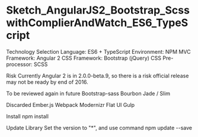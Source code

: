 # Sketch_AngularJS2_Bootstrap_ScsswithComplierAndWatch_ES6_TypeScript

Technology	Selection
Language:	ES6 + TypeScript
Environment:	NPM
MVC Framework:	Angular 2
CSS Framework:	Bootstrap (jQuery)
CSS Pre-processor:	SCSS

Risk
Currently Angular 2 is in 2.0.0-beta.9, so there is a risk official release may not be ready by end of 2016.

To be reviewed again in future
Bootstrap-sass
Bourbon
Jade / Slim

Discarded
Ember.js
Webpack
Modernizr
Flat UI
Gulp




Install
npm install

Update Library
Set the version to "*", and use command 
npm update --save
